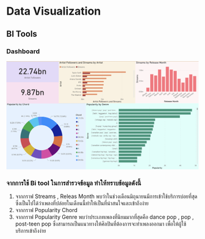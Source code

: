 # Data Visualization

## BI Tools

### Dashboard

![img](https://github.com/sit-2021-int214/001-Spotify-Top/blob/main/power-bi-final.png)

### จากการใช้ Bi tool ในการสำรวจข้อมูล ทำให้ทราบข้อมูลดังนี้

1. จากกราฟ Streams , Releas Month พบว่าในช่วงเดือนมิถุนายนมีการเข้าใช้บริการบ่อยที่สุด ซึ่งเป็นไปได้ว่าเพลงที่ปล่อยในเดือนนี้ทำให้เป็นที่น่าสนใจและเข้าถึงง่าย
2. จากกราฟ Popularity Chord 
3. จากกราฟ Popularity Genre พบว่าประเภทเพลงที่นิยมมากที่สุดคือ dance pop , pop , post-teen pop ซึ่งสามารถเป็นแนวทางให้ศิลปินที่ต้องการจะทำเพลงออกมา เพื่อให้ผู้ใช้บริการเข้าถึงง่าย
